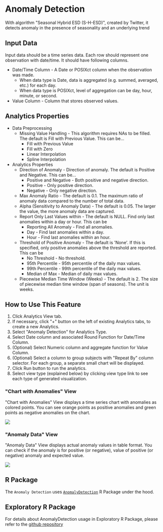 # Anomaly Detection

With algorithm "Seasonal Hybrid ESD (S-H-ESD)", created by Twitter, it detects anomaly in the presence of seasonality and an underlying trend

## Input Data
Input data should be a time series data. Each row should represent one observation with date/time. It should have following columns.

  * Date/Time Column - A Date or POSIXct column when the observation was made.
    * When data type is Date, data is aggregated (e.g. summed, averaged, etc.) for each day.
    * When data type is POSIXct, level of aggregation can be day, hour, minute, or second.
  * Value Column - Column that stores observed values.

## Analytics Properties
  * Data Preprocessing
    * Missing Value Handling - This algorithm requires NAs to be filled. The default is Fill with Previous Value. This can be...
      * Fill with Previous Value
      * Fill with Zero
      * Linear Interpolation 
      * Spline Interpolation 
  * Analytics Properties
    * Direction of Anomaly - Direction of anomaly. The default is Positive and Negative. This can be...
      * Positive and Negative - Both positive and negative direction.
      * Positive - Only positive direction.
      * Negative - Only negative direction.
    * Max Anomaly Ratio - The default is 0.1. The maximum ratio of anomaly data compared to the number of total data.
    * Alpha (Sensitivity to Anomaly Data) - The default is 0.05. The larger the value, the more anomaly data are captured.
    * Report Only Last Values within - The default is NULL. Find only last anomalies within a day or hour. This can be
      * Reporting All Anomaly - Find all anomalies.
      * Day - Find last anomalies within a day.
      * Hour - Find last anomalies within an hour.
    * Threshold of Positive Anomaly - The default is 'None'. If this is specified, only positive anomalies above the threshold are reported. This can be
      * No Threshold - No threshold.
      * 95th Percentile - 95th percentile of the daily max values.
      * 99th Percentile - 99th percentile of the daily max values.
      * Median of Max - Median of daily max values.
    * Piecewise Median Time Window (Weeks) - The default is 2. The size of piecewise median time window (span of seasons). The unit is weeks.


## How to Use This Feature
1. Click Analytics View tab.
2. If necessary, click "+" button on the left of existing Analytics tabs, to create a new Analytics.
3. Select "Anomaly Detection" for Analytics Type.
4. Select Date column and associated Round Function for Date/Time Column.
5. (Optional) Select Numeric column and aggregate function for Value Column.
6. (Optional) Select a column to group subjects with "Repeat By" column selector. For each group, a separate small chart will be displayed.
10. Click Run button to run the analytics.
11. Select view type (explained below) by clicking view type link to see each type of generated visualization.

### "Chart with Anomalies" View
"Chart with Anomalies" View displays a time series chart with anomalies as colored points. You can see orange points as positive anomalies and green points as negative anomalies on the chart. 

![](images/chart-with-anomaly.png)

### "Anomaly Data" View
"Anomaly Data" View displays actual anomaly values in table format. You can check if the anomaly is for positive (or negative), value of positive (or negative) anomaly and expected value.

![](images/anomaly-data.png)

## R Package

The `Anomaly Detection` uses [`AnomalyDetection`](https://github.com/twitter/AnomalyDetection) R Package under the hood.

## Exploratory R Package

For details about AnomalyDetection usage in Exploratory R Package, please refer to the [github repository](https://github.com/exploratory-io/exploratory_func/blob/master/R/anomaly_detection.R)
